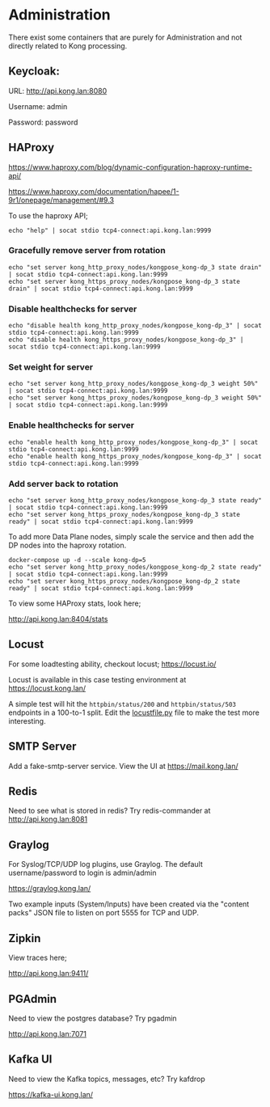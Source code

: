 # Administration

There exist some containers that are purely for Administration and not directly related to Kong processing.

## Keycloak:

URL: http://api.kong.lan:8080

Username: admin

Password: password

## HAProxy

https://www.haproxy.com/blog/dynamic-configuration-haproxy-runtime-api/

https://www.haproxy.com/documentation/hapee/1-9r1/onepage/management/#9.3

To use the haproxy API;

~~~
echo "help" | socat stdio tcp4-connect:api.kong.lan:9999
~~~

### Gracefully remove server from rotation
~~~
echo "set server kong_http_proxy_nodes/kongpose_kong-dp_3 state drain" | socat stdio tcp4-connect:api.kong.lan:9999
echo "set server kong_https_proxy_nodes/kongpose_kong-dp_3 state drain" | socat stdio tcp4-connect:api.kong.lan:9999
~~~

### Disable healthchecks for server
~~~
echo "disable health kong_http_proxy_nodes/kongpose_kong-dp_3" | socat stdio tcp4-connect:api.kong.lan:9999
echo "disable health kong_https_proxy_nodes/kongpose_kong-dp_3" | socat stdio tcp4-connect:api.kong.lan:9999
~~~

### Set weight for server
~~~
echo "set server kong_http_proxy_nodes/kongpose_kong-dp_3 weight 50%" | socat stdio tcp4-connect:api.kong.lan:9999
echo "set server kong_https_proxy_nodes/kongpose_kong-dp_3 weight 50%" | socat stdio tcp4-connect:api.kong.lan:9999
~~~

### Enable healthchecks for server
~~~
echo "enable health kong_http_proxy_nodes/kongpose_kong-dp_3" | socat stdio tcp4-connect:api.kong.lan:9999
echo "enable health kong_https_proxy_nodes/kongpose_kong-dp_3" | socat stdio tcp4-connect:api.kong.lan:9999
~~~

### Add server back to rotation
~~~
echo "set server kong_http_proxy_nodes/kongpose_kong-dp_3 state ready" | socat stdio tcp4-connect:api.kong.lan:9999
echo "set server kong_https_proxy_nodes/kongpose_kong-dp_3 state ready" | socat stdio tcp4-connect:api.kong.lan:9999
~~~

To add more Data Plane nodes, simply scale the service and then add the DP nodes into the haproxy rotation.

~~~
docker-compose up -d --scale kong-dp=5
echo "set server kong_http_proxy_nodes/kongpose_kong-dp_2 state ready" | socat stdio tcp4-connect:api.kong.lan:9999
echo "set server kong_https_proxy_nodes/kongpose_kong-dp_2 state ready" | socat stdio tcp4-connect:api.kong.lan:9999
~~~


To view some HAProxy stats, look here;

http://api.kong.lan:8404/stats

## Locust

For some loadtesting ability, checkout locust; https://locust.io/

Locust is available in this case testing environment at https://locust.kong.lan/ 

A simple test will hit the `httpbin/status/200` and `httpbin/status/503` endpoints in a 100-to-1 split. Edit the [locustfile.py](locust/locustfile.py) file to make the test more interesting.

## SMTP Server

Add a fake-smtp-server service. View the UI at https://mail.kong.lan/

## Redis

Need to see what is stored in redis? Try redis-commander at http://api.kong.lan:8081

## Graylog

For Syslog/TCP/UDP log plugins, use Graylog. The default username/password to login is admin/admin

https://graylog.kong.lan/

Two example inputs (System/Inputs) have been created via the "content packs" JSON file to listen on port 5555 for TCP and UDP.

## Zipkin

View traces here;

http://api.kong.lan:9411/

## PGAdmin

Need to view the postgres database? Try pgadmin

http://api.kong.lan:7071

## Kafka UI

Need to view the Kafka topics, messages, etc? Try kafdrop

https://kafka-ui.kong.lan/
